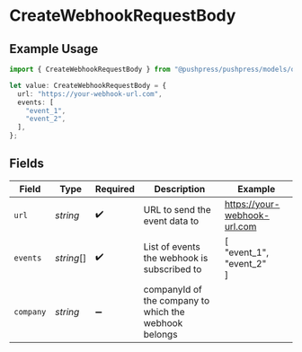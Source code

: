 # CreateWebhookRequestBody

## Example Usage

```typescript
import { CreateWebhookRequestBody } from "@pushpress/pushpress/models/operations";

let value: CreateWebhookRequestBody = {
  url: "https://your-webhook-url.com",
  events: [
    "event_1",
    "event_2",
  ],
};
```

## Fields

| Field                                                 | Type                                                  | Required                                              | Description                                           | Example                                               |
| ----------------------------------------------------- | ----------------------------------------------------- | ----------------------------------------------------- | ----------------------------------------------------- | ----------------------------------------------------- |
| `url`                                                 | *string*                                              | :heavy_check_mark:                                    | URL to send the event data to                         | https://your-webhook-url.com                          |
| `events`                                              | *string*[]                                            | :heavy_check_mark:                                    | List of events the webhook is subscribed to           | [<br/>"event_1",<br/>"event_2"<br/>]                  |
| `company`                                             | *string*                                              | :heavy_minus_sign:                                    | companyId of the company to which the webhook belongs |                                                       |